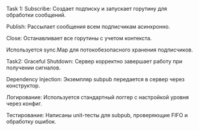 Task 1:
Subscribe: Создает подписку и запускает горутину для обработки сообщений.

Publish: Рассылает сообщения всем подписчикам асинхронно.

Close: Останавливает все горутины с учетом контекста.

Используется sync.Map для потокобезопасного хранения подписчиков.

Task2:
Graceful Shutdown: Сервер корректно завершает работу при получении сигналов.

Dependency Injection: Экземпляр subpub передается в сервер через конструктор.

Логирование: Используется стандартный логгер с настройкой уровня через конфиг.

Тестирование: Написаны unit-тесты для subpub, проверяющие FIFO и обработку ошибок.

